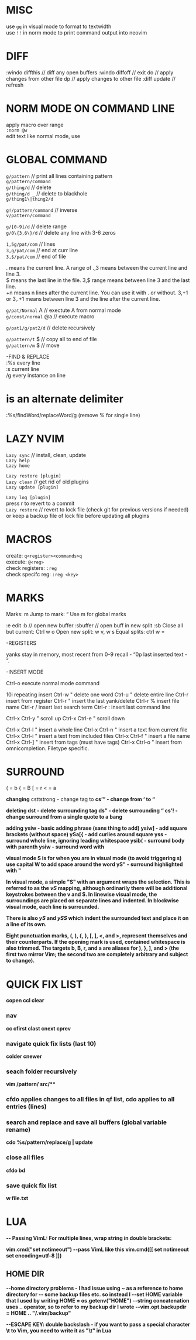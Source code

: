 # MISC
use `gq` in visual mode to format to textwidth  
use `!!` in norm mode to print command output into neovim  

# DIFF
:windo diffthis      // diff any open buffers
:windo diffoff      // exit
do      // apply changes from other file
dp      // apply changes to other file
:diff update    // refresh


# NORM MODE ON COMMAND LINE
apply macro over range  
`:norm @w`  
edit text like normal mode, use <C-f>  

# GLOBAL COMMAND
`g/pattern`           // print all lines containing pattern  
`g/pattern/command`  
`g/thing/d`           // delete  
`g/thing/d _`         // delete to blackhole  
`g/thing1\|thing2/d`   

`g!/pattern/command`  // inverse  
`v/pattern/command`  

`g/[0-9]/d`       // delete range  
`g/0\{3,6\}/d`   // delete any line with 3-6 zeros   

`1,5g/pat/com`    // lines  
`3,g/pat/com`     // end at curr line  
`3,$/pat/com`     // end of file  

. means the current line. A range of .,3 means between the current line and line 3.  
$ means the last line in the file. 3,$ range means between line 3 and the last line.  
+n means n lines after the current line. You can use it with . or without. 3,+1 or 3,.+1 means between line 3 and the line after the current line.  

`g/pat/Normal` A  // exectute A from normal mode  
`g/const/normal` @a  // execute macro  

`g/pat1/g/pat2/d`  // delete recursively  

`g/pattern/t` $   // copy all to end of file  
`g/pattern/m` $   // move  


-FIND & REPLACE  
:%s every line  
:s current line  
/g every instance on line  

# is an alternate delimiter

:%s/findWord/replaceWord/g (remove % for single line)  

# LAZY NVIM
`Lazy sync` // install, clean, update  
`Lazy help`  
`Lazy home`  

`Lazy restore [plugin]`  
`Lazy clean`  // get rid of old plugins  
`Lazy update [plugin]`  

`Lazy log [plugin]`  
    press r to revert to a commit  
`Lazy restore`  // revert to lock file (check git for previous versions if needed)  
    or keep a backup file of lock file before updating all plugins  

# MACROS

create: `q<register><commands>q`  
execute: `@<reg>`  
check registers: `:reg`  
check specifc reg: `:reg <key>`  

# MARKS

Marks: m <key>
Jump to mark: “ <key>
Use m <capital keys> for global marks

:e edit
:b // open new buffer
:sbuffer <nameORnum> // open buff in new split
:sb
Close all but current: Ctrl w o
Open new split: w v, w s
Equal splits: ctrl w =

-REGISTERS

yanks stay in memory, most recent from 0-9
recall - “0p
last inserted text - “.

-INSERT MODE

Ctrl-o       execute normal mode command

10i          repeating insert
Ctrl-w      " delete one word
Ctrl-u      " delete entire line
Ctrl-r      insert from register
Ctrl-r "    insert the last yank/delete
Ctrl-r %    insert file name
Ctrl-r /    insert last search term
Ctrl-r :    insert last command line

Ctrl-x Ctrl-y   " scroll up
Ctrl-x Ctrl-e   " scroll down


Ctrl-x Ctrl-l   " insert a whole line
Ctrl-x Ctrl-n   " insert a text from current file
Ctrl-x Ctrl-i   " insert a text from included files
Ctrl-x Ctrl-f   " insert a file name
Ctrl-x Ctrl-]   " insert from tags (must have tags)
Ctrl-x Ctrl-o   " insert from omnicompletion. Filetype specific.


# SURROUND

( = b
{ = B
[ = r
< = a

**changing**
csttstrong - change tag to <strong>
cs’” - change from ‘ to “

**deleting**
dst - delete surrounding tag
ds” - delete surrounding “
cs’! - change surround from a single quote to a bang

**adding**
ysiw - basic adding phrase (sans thing to add)
ysiw] - add square brackets (without space)
ySa[{ - add curlies around square
yss - surround whole line, ignoring leading whitespace
ysib( - surround body with parenth
ysiw<tag> - surround word with <tag>

**visual mode**
S is for when you are in visual mode (to avoid triggering s)
use capital W to add space around the word
yS"  -  surround highlighted with "

In visual mode, a simple "S" with an argument wraps the selection.  This is
referred to as the *vS* mapping, although ordinarily there will be
additional keystrokes between the v and S.  In linewise visual mode, the
surroundings are placed on separate lines and indented.  In blockwise visual
mode, each line is surrounded.

There is also *yS* and *ySS* which indent the surrounded text and place it
on a line of its own.

Eight punctuation marks, (, ), {, }, [, ], <, and >, represent themselves
and their counterparts.  If the opening mark is used, contained whitespace is
also trimmed.  The targets b, B, r, and a are aliases for ), }, ], and >
(the first two mirror Vim; the second two are completely arbitrary and
subject to change).


# QUICK FIX LIST
copen
ccl  clear

### nav
cc <number>
cfirst
clast
cnext
cprev

### navigate quick fix lists (last 10)
colder
cnewer

### seach folder recursively
vim /pattern/ src/**

### cfdo applies changes to all files in qf list, cdo applies to all entries (lines)
### search and replace and save all buffers (global variable rename)
cdo %s/pattern/replace/g | update

### close all files
cfdo bd

### save quick fix list
w file.txt



# LUA

-- Passing VimL: For multiple lines, wrap string in double brackets:

vim.cmd("set notimeout") --pass VimL like this
vim.cmd([[
set notimeout
set encoding=utf-8
]])

## HOME DIR
--home directory problems - I had issue using ~ as a reference to home directory for
-- some backup files etc. so instead I
 --set HOME variable that I used by writing HOME = os.getenv("HOME")
--string concatenation uses .. operator, so to refer to my backup dir I wrote
 --vim.opt.backupdir = HOME .. "/.vim/backup"

--ESCAPE KEY: double backslash - if you want to pass a special character \t to Vim, you need to write it as "\\t" in Lua




